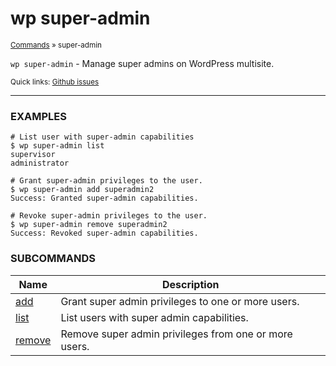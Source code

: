 # wp super-admin

<small>[Commands](/commands/) &raquo; super-admin</small>

`wp super-admin` - Manage super admins on WordPress multisite.

<small>Quick links: <a href="https://github.com/wp-cli/wp-cli/issues?q=is%3Aopen+label%3Acommand%3Asuper-admin+sort%3Aupdated-desc">Github issues</a></small>

<hr />

### EXAMPLES

    # List user with super-admin capabilities
    $ wp super-admin list
    supervisor
    administrator

    # Grant super-admin privileges to the user.
    $ wp super-admin add superadmin2
    Success: Granted super-admin capabilities.

    # Revoke super-admin privileges to the user.
    $ wp super-admin remove superadmin2
    Success: Revoked super-admin capabilities.



### SUBCOMMANDS

<table>
	<thead>
	<tr>
		<th>Name</th>
		<th>Description</th>
	</tr>
	</thead>
	<tbody>
		<tr>
			<td><a href="/commands/super-admin/add/">add</a></td>
			<td>Grant super admin privileges to one or more users.</td>
		</tr>
		<tr>
			<td><a href="/commands/super-admin/list/">list</a></td>
			<td>List users with super admin capabilities.</td>
		</tr>
		<tr>
			<td><a href="/commands/super-admin/remove/">remove</a></td>
			<td>Remove super admin privileges from one or more users.</td>
		</tr>
	</tbody>
</table>
